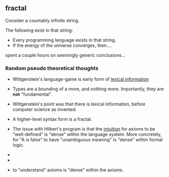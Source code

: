 ## fractal

Consider a countably infinite string.

The following exist in that string:
* Every programming language exists in that string.
* If the energy of the universe converges, then....

spent a couple hours on seemingly generic conclusions...


### Random pseudo theoretical thoughts
* Wittgenstein's language-game is early form of [lexical information](https://docs.racket-lang.org/reference/syntax-model.html#%28tech._lexical._information%29)
* Types are a bounding of a more, and nothing more. Importantly, they are **not** "fundamental".
* Wittgenstein's point was that there is lexical information, before computer science as invented.
* A higher-level syntax form is a fractal.
* The issue with Hilbert's program is that the [intuition](https://plato.stanford.edu/entries/logic-intuitionistic/) for axioms to be "well-defined" is "dense" within the language system. More concretely, for "A is false" to have "unambiguous meaning" is "dense" within formal logic.
* 

* 
* to "understand" axioms is "dense" within the axioms.
